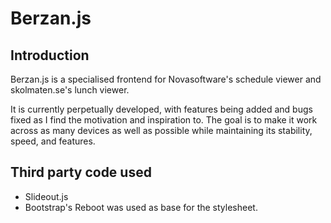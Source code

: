 # Berzan.js
## Introduction
Berzan.js is a specialised frontend for Novasoftware's schedule viewer and skolmaten.se's lunch viewer.

It is currently perpetually developed, with features being added and bugs fixed as I find the motivation and inspiration to. The goal is to make it work across as many devices as well as possible while maintaining its stability, speed, and features.

## Third party code used
* Slideout.js
* Bootstrap's Reboot was used as base for the stylesheet.